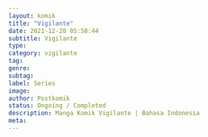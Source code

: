 ```yaml
---
layout: komik
title: "Vigilante"
date: 2021-12-20 05:58:44
subtitle: Vigilante
type: 
category: vigilante
tag: 
genre: 
subtag: 
label: Series
image: 
author: Postkomik
status: Ongoing / Completed
description: Manga Komik Vigilante | Bahasa Indonesia
meta: 
---
```

